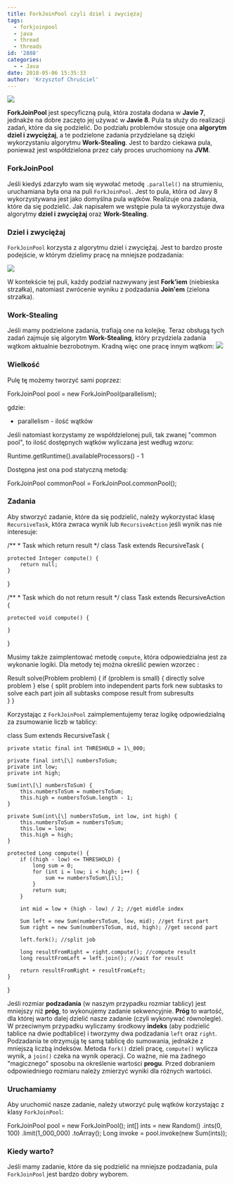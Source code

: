 ```yaml
---
title: ForkJoinPool czyli dziel i zwyciężaj
tags:
  - forkjoinpool
  - java
  - thread
  - threads
id: '2888'
categories:
  - - Java
date: 2018-05-06 15:35:33
author: 'Krzysztof Chruściel'
---
```


![](http://codecouple.pl/wp-content/uploads/2017/02/java-logo.png)

**ForkJoinPool** jest specyficzną pulą, która została dodana w **Javie 7**, jednakże na dobre zaczęto jej używać w **Javie 8**. Pula ta służy do realizacji zadań, które da się podzielić. Do podziału problemów stosuje ona **algorytm dziel i zwyciężaj**, a te podzielone zadania przydzielane są dzięki wykorzystaniu algorytmu **Work-Stealing**. Jest to bardzo ciekawa pula, ponieważ jest współdzielona przez cały proces uruchomiony na **JVM**.
<!-- more -->
### ForkJoinPool

Jeśli kiedyś zdarzyło wam się wywołać metodę `.parallel()` na strumieniu, uruchamiana była ona na puli `ForkJoinPool`. Jest to pula, która od Javy 8 wykorzystywana jest jako domyślna pula wątków. Realizuje ona zadania, które da się podzielić. Jak napisałem we wstępie pula ta wykorzystuje dwa algorytmy **dziel i zwyciężaj** oraz **Work-Stealing**.

### Dziel i zwyciężaj

`ForkJoinPool` korzysta z algorytmu dziel i zwyciężaj. Jest to bardzo proste podejście, w którym dzielimy pracę na mniejsze podzadania:

![](http://codecouple.pl/wp-content/uploads/2018/04/divide-1024x652.png)

W kontekście tej puli, każdy podział nazwywany jest **Fork'iem** (niebieska strzałka), natomiast zwrócenie wyniku z podzadania **Join'em** (zielona strzałka).

### Work-Stealing

Jeśli mamy podzielone zadania, trafiają one na kolejkę. Teraz obsługą tych zadań zajmuje się algorytm **Work-Stealing**, który przydziela zadania wątkom aktualnie bezrobotnym. Kradną więc one pracę innym wątkom: ![](https://www.java-success.com/wp-content/uploads/2016/03/Screen-Shot-2016-03-03-at-10.57.51-PM.png)

### Wielkość

Pulę tę możemy tworzyć sami poprzez:

ForkJoinPool pool = new ForkJoinPool(parallelism);

gdzie:

*   parallelism - ilość wątków

Jeśli natomiast korzystamy ze współdzielonej puli, tak zwanej "common pool", to ilość dostępnych wątków wyliczana jest według wzoru:

Runtime.getRuntime().availableProcessors() - 1

Dostępna jest ona pod statyczną metodą:

ForkJoinPool commonPool = ForkJoinPool.commonPool();

### Zadania

Aby stworzyć zadanie, które da się podzielić, należy wykorzystać klasę `RecursiveTask`, która zwraca wynik lub `RecursiveAction` jeśli wynik nas nie interesuje:

/\*\*
 \* Task which return result
 \*/
class Task extends RecursiveTask<Integer> {

    protected Integer compute() {
        return null;
    }

}

/\*\*
 \* Task which do not return result
 \*/
class Task extends RecursiveAction {

    protected void compute() {

    }

}

Musimy także zaimplentować metodę `compute`, która odpowiedzialna jest za wykonanie logiki. Dla metody tej można określić pewien wzorzec :

Result solve(Problem problem) {
    if (problem is small) {
        directly solve problem
    } else {
        split problem into independent parts
        fork new subtasks to solve each part
        join all subtasks
        compose result from subresults        
    }
}

Korzystając z `ForkJoinPool` zaimplementujemy teraz logikę odpowiedzialną za zsumowanie liczb w tablicy:

class Sum extends RecursiveTask<Long> {

    private static final int THRESHOLD = 1\_000;

    private final int\[\] numbersToSum;
    private int low;
    private int high;

    Sum(int\[\] numbersToSum) {
        this.numbersToSum = numbersToSum;
        this.high = numbersToSum.length - 1;
    }

    private Sum(int\[\] numbersToSum, int low, int high) {
        this.numbersToSum = numbersToSum;
        this.low = low;
        this.high = high;
    }

    protected Long compute() {
        if ((high - low) <= THRESHOLD) {
            long sum = 0;
            for (int i = low; i < high; i++) {
                sum += numbersToSum\[i\];
            }
            return sum;
        }

        int mid = low + (high - low) / 2; //get middle index

        Sum left = new Sum(numbersToSum, low, mid); //get first part
        Sum right = new Sum(numbersToSum, mid, high); //get second part

        left.fork(); //split job

        long resultFromRight = right.compute(); //compute result
        long resultFromLeft = left.join(); //wait for result

        return resultFromRight + resultFromLeft;
    }

}

Jeśli rozmiar **podzadania** (w naszym przypadku rozmiar tablicy) jest mniejszy niż **próg**, to wykonujemy zadanie sekwencyjnie. **Próg** to wartość, dla której warto dalej dzielić nasze zadanie (czyli wykonywać równolegle). W przeciwnym przypadku wyliczamy środkowy **indeks** (aby podzielić tablice na dwie podtablice) i tworzymy dwa podzadania `left` oraz `right`. Podzadania te otrzymują tę samą tablicę do sumowania, jednakże z mniejszą liczbą indeksów. Metoda `fork()` dzieli pracę, `compute()` wylicza wynik, a `join()` czeka na wynik operacji. Co ważne, nie ma żadnego "magicznego" sposobu na określenie wartości **progu**. Przed dobraniem odpowiedniego rozmiaru należy zmierzyć wyniki dla różnych wartości.

### Uruchamiamy

Aby uruchomić nasze zadanie, należy utworzyć pulę wątków korzystając z klasy `ForkJoinPool`:

ForkJoinPool pool = new ForkJoinPool();
int\[\] ints = new Random()
        .ints(0, 100)
        .limit(1\_000\_000)
        .toArray();
Long invoke = pool.invoke(new Sum(ints));

### Kiedy warto?

Jeśli mamy zadanie, które da się podzielić na mniejsze podzadania, pula `ForkJoinPool` jest bardzo dobry wyborem.